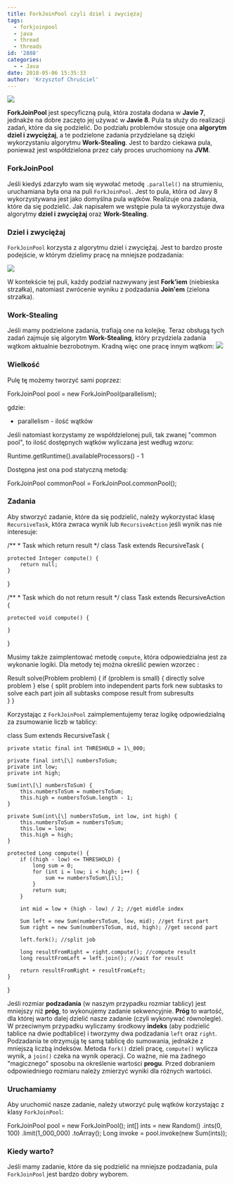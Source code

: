 ```yaml
---
title: ForkJoinPool czyli dziel i zwyciężaj
tags:
  - forkjoinpool
  - java
  - thread
  - threads
id: '2888'
categories:
  - - Java
date: 2018-05-06 15:35:33
author: 'Krzysztof Chruściel'
---
```


![](http://codecouple.pl/wp-content/uploads/2017/02/java-logo.png)

**ForkJoinPool** jest specyficzną pulą, która została dodana w **Javie 7**, jednakże na dobre zaczęto jej używać w **Javie 8**. Pula ta służy do realizacji zadań, które da się podzielić. Do podziału problemów stosuje ona **algorytm dziel i zwyciężaj**, a te podzielone zadania przydzielane są dzięki wykorzystaniu algorytmu **Work-Stealing**. Jest to bardzo ciekawa pula, ponieważ jest współdzielona przez cały proces uruchomiony na **JVM**.
<!-- more -->
### ForkJoinPool

Jeśli kiedyś zdarzyło wam się wywołać metodę `.parallel()` na strumieniu, uruchamiana była ona na puli `ForkJoinPool`. Jest to pula, która od Javy 8 wykorzystywana jest jako domyślna pula wątków. Realizuje ona zadania, które da się podzielić. Jak napisałem we wstępie pula ta wykorzystuje dwa algorytmy **dziel i zwyciężaj** oraz **Work-Stealing**.

### Dziel i zwyciężaj

`ForkJoinPool` korzysta z algorytmu dziel i zwyciężaj. Jest to bardzo proste podejście, w którym dzielimy pracę na mniejsze podzadania:

![](http://codecouple.pl/wp-content/uploads/2018/04/divide-1024x652.png)

W kontekście tej puli, każdy podział nazwywany jest **Fork'iem** (niebieska strzałka), natomiast zwrócenie wyniku z podzadania **Join'em** (zielona strzałka).

### Work-Stealing

Jeśli mamy podzielone zadania, trafiają one na kolejkę. Teraz obsługą tych zadań zajmuje się algorytm **Work-Stealing**, który przydziela zadania wątkom aktualnie bezrobotnym. Kradną więc one pracę innym wątkom: ![](https://www.java-success.com/wp-content/uploads/2016/03/Screen-Shot-2016-03-03-at-10.57.51-PM.png)

### Wielkość

Pulę tę możemy tworzyć sami poprzez:

ForkJoinPool pool = new ForkJoinPool(parallelism);

gdzie:

*   parallelism - ilość wątków

Jeśli natomiast korzystamy ze współdzielonej puli, tak zwanej "common pool", to ilość dostępnych wątków wyliczana jest według wzoru:

Runtime.getRuntime().availableProcessors() - 1

Dostępna jest ona pod statyczną metodą:

ForkJoinPool commonPool = ForkJoinPool.commonPool();

### Zadania

Aby stworzyć zadanie, które da się podzielić, należy wykorzystać klasę `RecursiveTask`, która zwraca wynik lub `RecursiveAction` jeśli wynik nas nie interesuje:

/\*\*
 \* Task which return result
 \*/
class Task extends RecursiveTask<Integer> {

    protected Integer compute() {
        return null;
    }

}

/\*\*
 \* Task which do not return result
 \*/
class Task extends RecursiveAction {

    protected void compute() {

    }

}

Musimy także zaimplentować metodę `compute`, która odpowiedzialna jest za wykonanie logiki. Dla metody tej można określić pewien wzorzec :

Result solve(Problem problem) {
    if (problem is small) {
        directly solve problem
    } else {
        split problem into independent parts
        fork new subtasks to solve each part
        join all subtasks
        compose result from subresults        
    }
}

Korzystając z `ForkJoinPool` zaimplementujemy teraz logikę odpowiedzialną za zsumowanie liczb w tablicy:

class Sum extends RecursiveTask<Long> {

    private static final int THRESHOLD = 1\_000;

    private final int\[\] numbersToSum;
    private int low;
    private int high;

    Sum(int\[\] numbersToSum) {
        this.numbersToSum = numbersToSum;
        this.high = numbersToSum.length - 1;
    }

    private Sum(int\[\] numbersToSum, int low, int high) {
        this.numbersToSum = numbersToSum;
        this.low = low;
        this.high = high;
    }

    protected Long compute() {
        if ((high - low) <= THRESHOLD) {
            long sum = 0;
            for (int i = low; i < high; i++) {
                sum += numbersToSum\[i\];
            }
            return sum;
        }

        int mid = low + (high - low) / 2; //get middle index

        Sum left = new Sum(numbersToSum, low, mid); //get first part
        Sum right = new Sum(numbersToSum, mid, high); //get second part

        left.fork(); //split job

        long resultFromRight = right.compute(); //compute result
        long resultFromLeft = left.join(); //wait for result

        return resultFromRight + resultFromLeft;
    }

}

Jeśli rozmiar **podzadania** (w naszym przypadku rozmiar tablicy) jest mniejszy niż **próg**, to wykonujemy zadanie sekwencyjnie. **Próg** to wartość, dla której warto dalej dzielić nasze zadanie (czyli wykonywać równolegle). W przeciwnym przypadku wyliczamy środkowy **indeks** (aby podzielić tablice na dwie podtablice) i tworzymy dwa podzadania `left` oraz `right`. Podzadania te otrzymują tę samą tablicę do sumowania, jednakże z mniejszą liczbą indeksów. Metoda `fork()` dzieli pracę, `compute()` wylicza wynik, a `join()` czeka na wynik operacji. Co ważne, nie ma żadnego "magicznego" sposobu na określenie wartości **progu**. Przed dobraniem odpowiedniego rozmiaru należy zmierzyć wyniki dla różnych wartości.

### Uruchamiamy

Aby uruchomić nasze zadanie, należy utworzyć pulę wątków korzystając z klasy `ForkJoinPool`:

ForkJoinPool pool = new ForkJoinPool();
int\[\] ints = new Random()
        .ints(0, 100)
        .limit(1\_000\_000)
        .toArray();
Long invoke = pool.invoke(new Sum(ints));

### Kiedy warto?

Jeśli mamy zadanie, które da się podzielić na mniejsze podzadania, pula `ForkJoinPool` jest bardzo dobry wyborem.